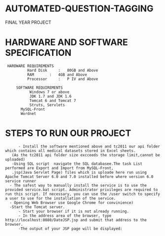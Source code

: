 # AUTOMATED-QUESTION-TAGGING
FINAL YEAR PROJECT
# HARDWARE AND SOFTWARE SPECIFICATION  
	 HARDWARE REQUIREMENTS 	 
              Hard Disk 	:  	80GB and Above 
              RAM 	 	:  	4GB and Above 
              Processor 	: 	P IV and Above 
 
         SOFTWARE REQUIREMENTS  
               Windows 7 or above 
               JDK 1.7 and JDK 1.6 
               Tomcat 6 and Tomcat 7 
               Struts, Servlets 
	       MySQL-Front
	       Wordnet
# STEPS TO RUN OUR PROJECT
          - Install the software mentioned above and tc2011 our api folder which contains all medical datasets stored in Excel sheets.
	   (As the tc2011 api folder size excceeds the storage limit,cannot be uploaded)
	   -Using SQL script  navigate the SQL databasee.The task List performed are Export and Import from MySQL-Front,
	   .jsp(Java Servlet Page) files which is uploade here run using Apache Tomcat Server 6.0 and 7.0 installed before where version 6.0 service runner
	  - The safest way to manually install the service is to use the provided service.bat script. Administrator privileges are required to run this script. If necessary, you can use the /user switch to specify a user to use for the installation of the service.
	  - Opening Web Browser use Google Chrome for convinience)
	  -Start the Tomcat server.
          - Start your browser if it is not already running.
          - In the address area of the browser, type http://localhost:8080/DateJSP.jsp and submit that address to the browser.
          -The output of your JSP page will be displayed:
	  

 

